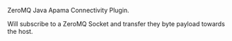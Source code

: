 ZeroMQ Java Apama Connectivity Plugin.

Will subscribe to a ZeroMQ Socket and transfer they byte payload towards the host.